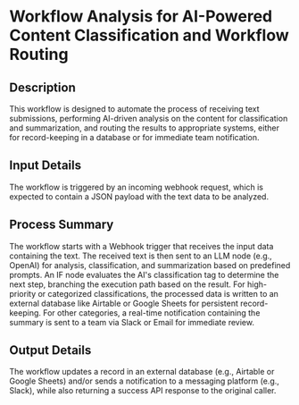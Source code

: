# Workflow Analysis for AI-Powered Content Classification and Workflow Routing

## Description
This workflow is designed to automate the process of receiving text submissions, performing AI-driven analysis on the content for classification and summarization, and routing the results to appropriate systems, either for record-keeping in a database or for immediate team notification.

## Input Details
The workflow is triggered by an incoming webhook request, which is expected to contain a JSON payload with the text data to be analyzed.

## Process Summary
The workflow starts with a Webhook trigger that receives the input data containing the text. The received text is then sent to an LLM node (e.g., OpenAI) for analysis, classification, and summarization based on predefined prompts. An IF node evaluates the AI's classification tag to determine the next step, branching the execution path based on the result. For high-priority or categorized classifications, the processed data is written to an external database like Airtable or Google Sheets for persistent record-keeping. For other categories, a real-time notification containing the summary is sent to a team via Slack or Email for immediate review.

## Output Details
The workflow updates a record in an external database (e.g., Airtable or Google Sheets) and/or sends a notification to a messaging platform (e.g., Slack), while also returning a success API response to the original caller.
